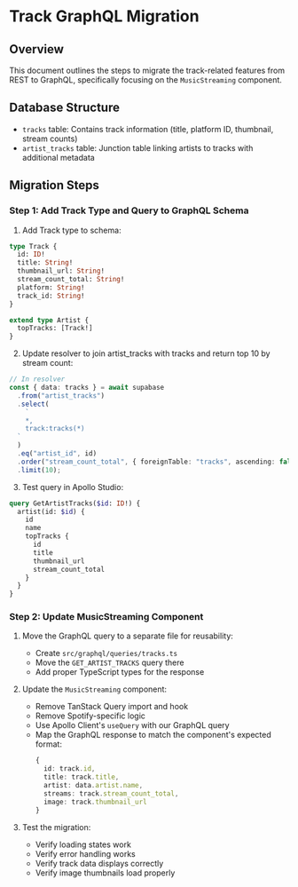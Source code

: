 # Track GraphQL Migration

## Overview

This document outlines the steps to migrate the track-related features from REST to GraphQL, specifically focusing on the `MusicStreaming` component.

## Database Structure

- `tracks` table: Contains track information (title, platform ID, thumbnail, stream counts)
- `artist_tracks` table: Junction table linking artists to tracks with additional metadata

## Migration Steps

### Step 1: Add Track Type and Query to GraphQL Schema

1. Add Track type to schema:

```graphql
type Track {
  id: ID!
  title: String!
  thumbnail_url: String!
  stream_count_total: String!
  platform: String!
  track_id: String!
}

extend type Artist {
  topTracks: [Track!]
}
```

2. Update resolver to join artist_tracks with tracks and return top 10 by stream count:

```typescript
// In resolver
const { data: tracks } = await supabase
  .from("artist_tracks")
  .select(
    `
    *,
    track:tracks(*)
  `
  )
  .eq("artist_id", id)
  .order("stream_count_total", { foreignTable: "tracks", ascending: false })
  .limit(10);
```

3. Test query in Apollo Studio:

```graphql
query GetArtistTracks($id: ID!) {
  artist(id: $id) {
    id
    name
    topTracks {
      id
      title
      thumbnail_url
      stream_count_total
    }
  }
}
```

### Step 2: Update MusicStreaming Component

1. Move the GraphQL query to a separate file for reusability:

   - Create `src/graphql/queries/tracks.ts`
   - Move the `GET_ARTIST_TRACKS` query there
   - Add proper TypeScript types for the response

2. Update the `MusicStreaming` component:

   - Remove TanStack Query import and hook
   - Remove Spotify-specific logic
   - Use Apollo Client's `useQuery` with our GraphQL query
   - Map the GraphQL response to match the component's expected format:
     ```typescript
     {
       id: track.id,
       title: track.title,
       artist: data.artist.name,
       streams: track.stream_count_total,
       image: track.thumbnail_url
     }
     ```

3. Test the migration:
   - Verify loading states work
   - Verify error handling works
   - Verify track data displays correctly
   - Verify image thumbnails load properly
